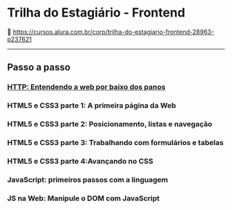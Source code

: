 # Trilha do Estagiário - Frontend

<!-- LEGENDAS para ÍCONES:
  - :link:               = Links da web
  - :running::dash:      = Fazendo
  - :books:              = Conteúdo
  - :memo:               = Exercícios
  - :white_check_mark:   = Feito
  - :dart:               = Módulo Concluído
  - :trophy:             = Medalhas
  - :information_source: = Informação importante
  - :name_badge:         = Certificado
  - :warning:            = Prioridades
  - :page_facing_up:     = para Artigos
  - :tada:               = para Eventos
-->

:link: <https://cursos.alura.com.br/corp/trilha-do-estagiario-frontend-28963-p237621>

---

## Passo a passo

### [HTTP: Entendendo a web por baixo dos panos](./01-http/readme.md)

### HTML5 e CSS3 parte 1: A primeira página da Web

### HTML5 e CSS3 parte 2: Posicionamento, listas e navegação

### HTML5 e CSS3 parte 3: Trabalhando com formulários e tabelas

### HTML5 e CSS3 parte 4:Avançando no CSS

### JavaScript: primeiros passos com a linguagem

### JS na Web: Manipule o DOM com JavaScript
